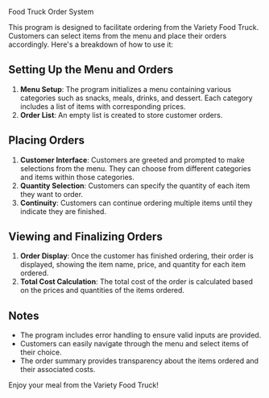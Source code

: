 Food Truck Order System

This program is designed to facilitate ordering from the Variety Food Truck. Customers can select items from the menu and place their orders accordingly. Here's a breakdown of how to use it:

## Setting Up the Menu and Orders

1. **Menu Setup**: The program initializes a menu containing various categories such as snacks, meals, drinks, and dessert. Each category includes a list of items with corresponding prices.
2. **Order List**: An empty list is created to store customer orders. 

## Placing Orders

1. **Customer Interface**: Customers are greeted and prompted to make selections from the menu. They can choose from different categories and items within those categories.
2. **Quantity Selection**: Customers can specify the quantity of each item they want to order.
3. **Continuity**: Customers can continue ordering multiple items until they indicate they are finished.

## Viewing and Finalizing Orders

1. **Order Display**: Once the customer has finished ordering, their order is displayed, showing the item name, price, and quantity for each item ordered.
2. **Total Cost Calculation**: The total cost of the order is calculated based on the prices and quantities of the items ordered.

## Notes

- The program includes error handling to ensure valid inputs are provided.
- Customers can easily navigate through the menu and select items of their choice.
- The order summary provides transparency about the items ordered and their associated costs.

Enjoy your meal from the Variety Food Truck!


